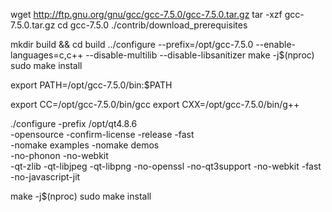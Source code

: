 wget http://ftp.gnu.org/gnu/gcc/gcc-7.5.0/gcc-7.5.0.tar.gz
tar -xzf gcc-7.5.0.tar.gz
cd gcc-7.5.0
./contrib/download_prerequisites

mkdir build && cd build
../configure --prefix=/opt/gcc-7.5.0 --enable-languages=c,c++ --disable-multilib --disable-libsanitizer
make -j$(nproc)
sudo make install

export PATH=/opt/gcc-7.5.0/bin:$PATH


export CC=/opt/gcc-7.5.0/bin/gcc
export CXX=/opt/gcc-7.5.0/bin/g++

./configure -prefix /opt/qt4.8.6 \
    -opensource -confirm-license -release -fast \
    -nomake examples -nomake demos \
    -no-phonon -no-webkit \
    -qt-zlib -qt-libjpeg -qt-libpng -no-openssl  -no-qt3support -no-webkit -fast -no-javascript-jit

make -j$(nproc)
sudo make install